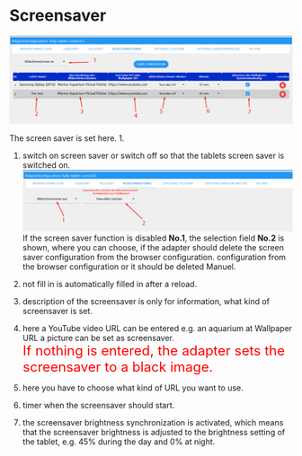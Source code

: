 # Screensaver

![Screensaver](../../../.vuepress/public/images/media/Fully-Tablet-Control/Screensaver.png)

The screen saver is set here. 1.

1. switch on screen saver or switch off so that the tablets screen saver is switched on.
   ![screenSaver-Disabled](../../../.vuepress/public/images/media/Fully-Tablet-Control/screenSaver_Disabled.png) \
   If the screen saver function is disabled **No.1**, the selection field **No.2** is shown, where you can choose, if the adapter should delete the screen saver configuration from the browser configuration.
   configuration from the browser configuration or it should be deleted Manuel.

2. not fill in is automatically filled in after a reload.

3. description of the screensaver is only for information, what kind of screensaver is set.

4. here a YouTube video URL can be entered e.g. an aquarium at Wallpaper URL a picture can be set as screensaver.\
   <span style="color:red;font-size:1.5rem"> If nothing is entered, the adapter sets the screensaver to a black image.</span>
5. here you have to choose what kind of URL you want to use.

6. timer when the screensaver should start.

7. the screensaver brightness synchronization is activated, which means that the screensaver brightness is adjusted to the brightness setting of the tablet, e.g. 45% during the day and 0% at night.

